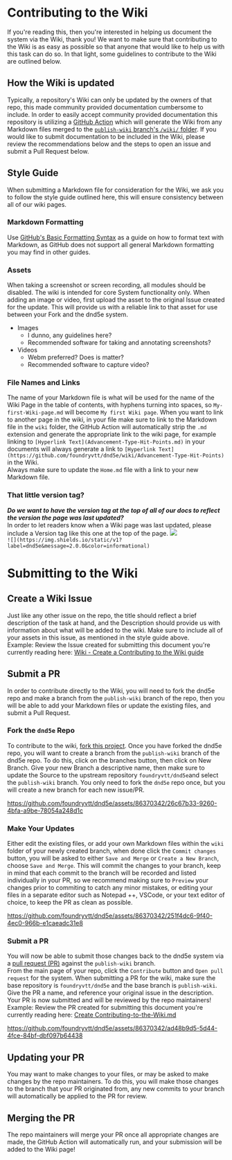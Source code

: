 # Contributing to the Wiki
If you're reading this, then you're interested in helping us document the system via the Wiki, thank you!
We want to make sure that contributing to the Wiki is as easy as possible so that anyone that would like to help us with this task can do so. In that light, some guidelines to contribute to the Wiki are outlined below.

## How the Wiki is updated
Typically, a repository's Wiki can only be updated by the owners of that repo, this made community provided documentation cumbersome to include. In order to easily accept community provided documentation this repository is utilizing a [GitHub Action](https://github.com/Andrew-Chen-Wang/github-wiki-action) which will generate the Wiki from any Markdown files merged to the [`publish-wiki` branch's `/wiki/` folder](https://github.com/foundryvtt/dnd5e/tree/publish-wiki/wiki). If you would like to submit documentation to be included in the Wiki, please review the recommendations below and the steps to open an issue and submit a Pull Request below.

## Style Guide
When submitting a Markdown file for consideration for the Wiki, we ask you to follow the style guide outlined here, this will ensure consistency between all of our wiki pages.

### Markdown Formatting
Use [GitHub's Basic Formatting Syntax](https://docs.github.com/en/get-started/writing-on-github/getting-started-with-writing-and-formatting-on-github/basic-writing-and-formatting-syntax#headings) as a guide on how to format text with Markdown, as GitHub does not support all general Markdown formatting you may find in other guides.

### Assets
When taking a screenshot or screen recording, all modules should be disabled. The wiki is intended for core System functionality only.
When adding an image or video, first upload the asset to the original Issue created for the update. This will provide us with a reliable link to that asset for use between your Fork and the dnd5e system.  
- Images
    - I dunno, any guidelines here?
    - Recommended software for taking and annotating screenshots?
- Videos
    - Webm preferred? Does is matter?
    - Recommended software to capture video?

### File Names and Links
The name of your Markdown file is what will be used for the name of the Wiki Page in the table of contents, with hyphens turning into spaces, so `My-first-Wiki-page.md` will become `My first Wiki page`. 
When you want to link to another page in the wiki, in your file make sure to link to the Markdown file in the `wiki` folder, the GitHub Action will automatically strip the `.md` extension and generate the appropriate link to the wiki page, for example linking to `[Hyperlink Text](Advancement-Type-Hit-Points.md)` in your documents will always generate a link to `[Hyperlink Text](https://github.com/foundryvtt/dnd5e/wiki/Advancement-Type-Hit-Points)` in the Wiki.  
Always make sure to update the `Home.md` file with a link to your new Markdown file.

### That little version tag?
***Do we want to have the version tag at the top of all of our docs to reflect the version the page was last updated?***  
In order to let readers know when a Wiki page was last updated, please include a Version tag like this one at the top of the page.
![](https://img.shields.io/static/v1?label=dnd5e&message=2.0.0&color=informational)    
`![](https://img.shields.io/static/v1?label=dnd5e&message=2.0.0&color=informational)`  

# Submitting to the Wiki

## Create a Wiki Issue
Just like any other issue on the repo, the title should reflect a brief description of the task at hand, and the Description should provide us with information about what will be added to the wiki. Make sure to include all of your assets in this issue, as mentioned in the style guide above.  
Example: Review the Issue created for submitting this document you're currently reading here: [Wiki - Create a Contributing to the Wiki guide](https://github.com/foundryvtt/dnd5e/issues/2379)

## Submit a PR
In order to contribute directly to the Wiki, you will need to fork the dnd5e repo and make a branch from the `publish-wiki` branch of the repo, then you will be able to add your Markdown files or update the existing files, and submit a Pull Request.  

### Fork the `dnd5e` Repo
To contribute to the wiki, [fork this project](https://docs.github.com/en/get-started/quickstart/fork-a-repo). Once you have forked the dnd5e repo, you will want to create a branch from the `publish-wiki` branch of the dnd5e repo. To do this, click on the branches button, then click on New Branch. Give your new Branch a descriptive name, then make sure to update the Source to the upstream repository `foundryvtt/dnd5e`and select the `publish-wiki` branch. You only need to fork the `dnd5e` repo once, but you will create a new branch for each new issue/PR.  

https://github.com/foundryvtt/dnd5e/assets/86370342/26c67b33-9260-4bfa-a9be-78054a248d1c

### Make Your Updates  
Either edit the existing files, or add your own Markdown files within the `wiki` folder of your newly created branch, when done click the `Commit changes` button, you will be asked to either `Save and Merge` or `Create a New Branch`, choose `Save and Merge`. This will commit the changes to your branch, keep in mind that each commit to the branch will be recorded and listed individually in your PR, so we recommend making sure to `Preview` your changes prior to commiting to catch any minor mistakes, or editing your files in a separate editor such as Notepad ++, VSCode, or your text editor of choice, to keep the PR as clean as possible.  

https://github.com/foundryvtt/dnd5e/assets/86370342/251f4dc6-9f40-4ec0-966b-e1caeadc31e8


### Submit a PR 
You will now be able to submit those changes back to the dnd5e system via a [pull request (PR)](https://docs.github.com/en/get-started/quickstart/contributing-to-projects#making-a-pull-request) against the `publish-wiki` branch.  
From the main page of your repo, click the `Contribute` button and `Open pull request` for the system. When submitting a PR for the wiki, make sure the base repository is `foundryvtt/dnd5e` and the base branch is `publish-wiki`. Give the PR a name, and reference your original issue in the description.
Your PR is now submitted and will be reviewed by the repo maintainers!
Example: Review the PR created for submitting this document you're currently reading here: [Create Contributing-to-the-Wiki.md](https://github.com/foundryvtt/dnd5e/pull/2380)  

https://github.com/foundryvtt/dnd5e/assets/86370342/ad48b9d5-5d44-4fce-84bf-dbf097b64438

## Updating your PR
You may want to make changes to your files, or may be asked to make changes by the repo maintainers. To do this, you will make those changes to the branch that your PR originated from, any new commits to your branch will automatically be applied to the PR for review.

## Merging the PR
The repo maintainers will merge your PR once all appropriate changes are made, the GitHub Action will automatically run, and your submission will be added to the Wiki page!
